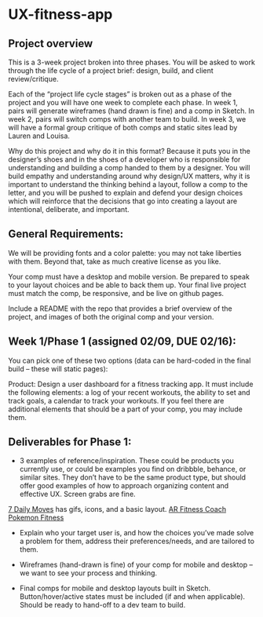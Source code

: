 # UX-fitness-app

## Project overview

This is a 3-week project broken into three phases. You will be asked to work through the life cycle of a project brief: design, build, and client review/critique.

Each of the “project life cycle stages” is broken out as a phase of the project and you will have one week to complete each phase. In week 1, pairs will generate wireframes (hand drawn is fine) and a comp in Sketch. In week 2, pairs will switch comps with another team to build. In week 3, we will have a formal group critique of both comps and static sites lead by Lauren and Louisa.

Why do this project and why do it in this format? Because it puts you in the designer’s shoes and in the shoes of a developer who is responsible for understanding and building a comp handed to them by a designer. You will build empathy and understanding around why design/UX matters, why it is important to understand the thinking behind a layout, follow a comp to the letter, and you will be pushed to explain and defend your design choices which will reinforce that the decisions that go into creating a layout are intentional, deliberate, and important.

## General Requirements:

We will be providing fonts and a color palette: you may not take liberties with them. Beyond that, take as much creative license as you like.

Your comp must have a desktop and mobile version. Be prepared to speak to your layout choices and be able to back them up. Your final live project must match the comp, be responsive, and be live on github pages.

Include a README with the repo that provides a brief overview of the project, and images of both the original comp and your version.

## Week 1/Phase 1 (assigned 02/09, DUE 02/16):

You can pick one of these two options (data can be hard-coded in the final build – these will static pages):

Product: Design a user dashboard for a fitness tracking app. It must include the following elements: a log of your recent workouts, the ability to set and track goals, a calendar to track your workouts. If you feel there are additional elements that should be a part of your comp, you may include them.

## Deliverables for Phase 1:

- 3 examples of reference/inspiration. These could be products you currently use, or could be examples you find on dribbble, behance, or similar sites. They don’t have to be the same product type, but should offer good examples of how to approach organizing content and effective UX. Screen grabs are fine.

[7 Daily Moves](http://www.7dailymoves.com/?fref=ts) has gifs, icons, and a basic layout.
[AR Fitness Coach](https://www.behance.net/gallery/45859207/AR-Virtual-Fitness-Coach-App-AR-)
[Pokemon Fitness](https://www.behance.net/gallery/45859535/Pokemons-is-everywhere)

- Explain who your target user is, and how the choices you’ve made solve a problem for them, address their preferences/needs, and are tailored to them.

- Wireframes (hand-drawn is fine) of your comp for mobile and desktop – we want to see your process and thinking.

- Final comps for mobile and desktop layouts built in Sketch. Button/hover/active states must be included (if and when applicable). Should be ready to hand-off to a dev team to build.


